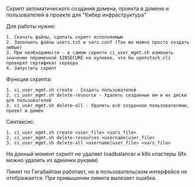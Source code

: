 Скрипт автоматического создания домена, проекта в домене и пользователей в проекте для "Кибер инфраструктура"

Для работы нужно: 

    1. Скачать файлы, сделать скрипт исполняемым
    2. Заполнить файлы users.txt и vars.conf (Так же можно просто создать любые)
    3. При необходимости - в самом скрипте ci_user_mgmt.sh изменить значение переменной $INSECURE на нулевое, что бы openstack cli проверял сертификат сервера
    4. Запустить скрипт

Функции скрипта:

    1. ci_user_mgmt.sh create - Создать пользователей
    2. ci_user_mgmt.sh delete-resource - Удалить созданные вм и их диски для пользователей
    3. ci_user_mgmt.sh delete-all - Удалить всё созданное пользователями, проект и домен 


Синтаксис:

    1. ci_user_mgmt.sh create <user_file> <vars_file>
    2. ci_user_mgmt.sh delete-resources <username|user_file>
    3. ci_user_mgmt.sh delete-all <username|user_file> <vars_file>
    
На данный момент скрипт не удаляет loadbalancer и k8s кластеры (Их можно удалить из админки руками)

Лимит по Гигабайтам работает, но в пользовательском интерфейсе не отображается. При привышении лимита вылезает ошибка.
